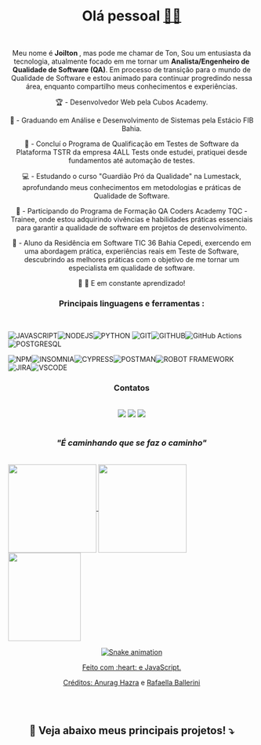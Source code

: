 <div align="center">
	<h1> Olá pessoal <a href='https://emojitool.com/pt/waving-hand-sign-type-6'>👋🏿</a></h1>
</div>
<br>
<div align="center">
<p> Meu nome é <strong> Joilton </strong>, mas pode me chamar de Ton, Sou um entusiasta da tecnologia, atualmente focado em me tornar um <strong>Analista/Engenheiro de Qualidade de Software (QA)</strong>. Em processo de transição para o mundo de Qualidade de Software e estou animado para continuar progredindo nessa área, enquanto compartilho meus conhecimentos e experiências. </p> 

 🏆 - Desenvolvedor Web pela Cubos Academy.
 	
 💾 - Graduando em Análise e Desenvolvimento de Sistemas pela Estácio FIB Bahia.

 🌟 - Concluí o Programa de Qualificação em Testes de Software da Plataforma TSTR da empresa 4ALL Tests onde estudei, pratiquei  desde fundamentos até automação de testes.

 💻 - Estudando o curso "Guardião Pró da Qualidade" na Lumestack, aprofundando meus conhecimentos em metodologias e práticas de Qualidade de Software.

 🌟 - Participando do Programa de Formação QA Coders Academy  TQC - Trainee, onde estou adquirindo vivências e habilidades práticas essenciais para garantir a 
   qualidade de software em projetos de desenvolvimento.

🔨 - Aluno da Residência em Software TIC 36 Bahia Cepedi, exercendo em uma abordagem prática, experiências reais em Teste de Software, descubrindo as melhores práticas 
   com o objetivo de me tornar um especialista em qualidade de software.
 

 🐛 🦋 E em constante aprendizado!

</div>
<div align="center"><h3> Principais linguagens e ferramentas :</h3> </div>
<br>

 ![JAVASCRIPT](https://img.shields.io/badge/JavaScript-323330?style=for-the-badge&logo=javascript&logoColor=F7DF1E)![NODEJS](https://img.shields.io/badge/Node.js-339933?style=for-the-badge&logo=nodedotjs&logoColor=white)![PYTHON](https://img.shields.io/badge/python-3670A0?style=for-the-badge&logo=python&logoColor=ffdd54)
 ![GIT](https://img.shields.io/badge/GIT-E44C30?style=for-the-badge&logo=git&logoColor=white)![GITHUB](https://img.shields.io/badge/GitHub-100000?style=for-the-badge&logo=github&logoColor=white)![GitHub Actions](https://img.shields.io/badge/github%20actions-%232671E5.svg?style=for-the-badge&logo=githubactions&logoColor=white)![POSTGRESQL](https://img.shields.io/badge/PostgreSQL-316192?style=for-the-badge&logo=postgresql&logoColor=white)
 
 ![NPM](https://img.shields.io/badge/npm-CB3837?style=for-the-badge&logo=npm&logoColor=white)![INSOMNIA](https://img.shields.io/badge/Insomnia-5849be?style=for-the-badge&logo=Insomnia&logoColor=white)![CYPRESS](https://img.shields.io/badge/-cypress-%23E5E5E5?style=for-the-badge&logo=cypress&logoColor=058a5e)![POSTMAN](https://img.shields.io/badge/Postman-FF6C37?style=for-the-badge&logo=postman&logoColor=white)![ROBOT FRAMEWORK](https://img.shields.io/badge/Robot%20Framework-000000?style=for-the-badge&logo=robot-framework&logoColor=white)![JIRA](https://img.shields.io/badge/jira-%230A0FFF.svg?style=for-the-badge&logo=jira&logoColor=white)![VSCODE](https://img.shields.io/badge/VSCode-0078D4?style=for-the-badge&logo=visual%20studio%20code&logoColor=white)

<div align="center"><h3> Contatos </h3>
<br>
  <a href="https://discord.gg/kVJM3Ry7" target="_blank"><img src="https://img.shields.io/badge/Discord-7289DA?style=for-the-badge&logo=discord&logoColor=white" target="_blank"></a> 
 <a href = "mailto:joiltonmacedo2022@outlook.com"><img src="https://img.shields.io/badge/-Gmail-%23333?style=for-the-badge&logo=gmail&logoColor=white" target="_blank"></a>
<a href="https://www.linkedin.com/in/joilton-macedo" target="_blank"><img src="https://img.shields.io/badge/-LinkedIn-%230077B5?style=for-the-badge&logo=linkedin&logoColor=white" target="_blank"></a>  

</div>
<br>
<div align="center"><h3><em> "É caminhando que se faz o caminho"</em></h3> </div>
 <br> 
 <div>
  <a href="https://github.com/JoiltonMacedo2023">
  <img height="180em"   align="center" src="https://github-readme-stats.vercel.app/api?username=JoiltonMacedo2023&show_icons=true&theme=react&include_all_commits=true&count_private=true"/>
  <img height="180em"  align="center" src="https://github-readme-stats.vercel.app/api/top-langs/?username=JoiltonMacedo2023&layout=compact&langs_count=7&theme=react" />

  <img align="center" width="148" height="180" src="https://media1.tenor.com/images/68e8337fb4eb7e40645d832c64762a8b/tenor.gif?itemid=19443613">
</div>
	
<div align="center">

  ![Snake animation](https://github.com/danielbped/danielbped/blob/output/github-contribution-grid-snake.svg)
  
</div>

<div align="center">
  <p>Feito com :heart: e JavaScript.</p>
  <p>Créditos: <a href="https://github.com/anuraghazra/github-readme-stats">Anurag Hazra</a> e <a href="https://github.com/rafaballerini">Rafaella Ballerini</a></p>
</div>
<br>	
<br>
	<div align="center"><h2><strong>📌 Veja abaixo meus principais projetos! ⤵️</strong></h2></div>

	
	
	



